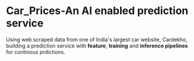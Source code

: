 # Car_Prices-An AI enabled prediction service
Using web scraped data from one of India's largest car website, Cardekho, building a prediction service with **feature**, **training** and **inference pipelines** for continous prdictions.
